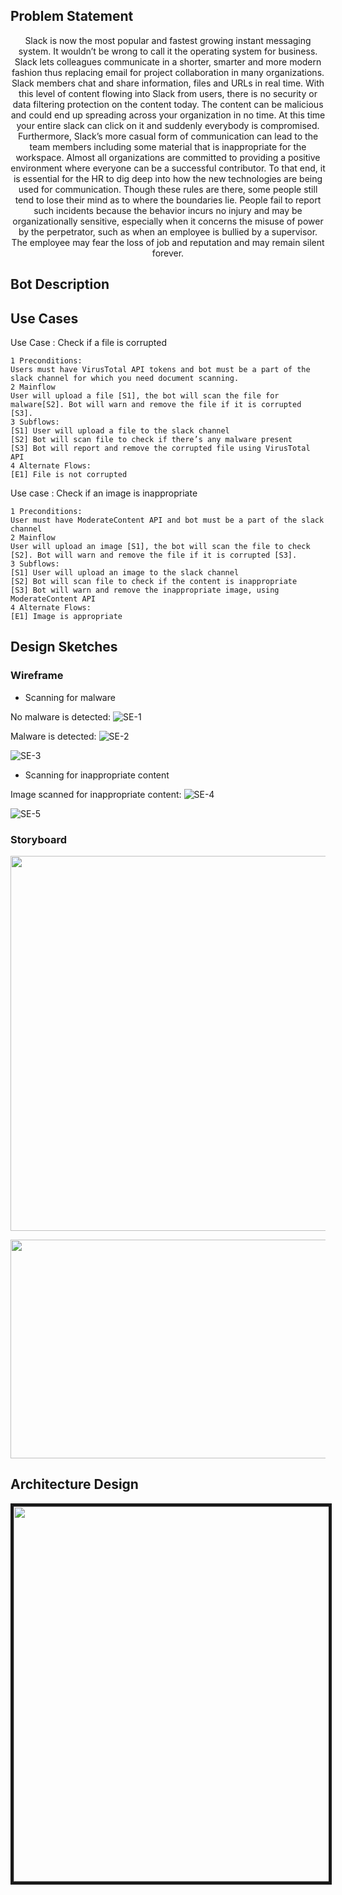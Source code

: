 ## **Problem Statement**
<center>Slack is now the most popular and fastest growing instant messaging system. It wouldn’t be wrong to call it the operating system for business. Slack lets colleagues communicate in a shorter, smarter and more modern fashion thus replacing email for project collaboration in many organizations. Slack members chat and share information, files and URLs in real time. With this level of content flowing into Slack from users, there is no security or data filtering protection on the content today. The content can be malicious and could end up spreading across your organization in no time. At this time your entire slack can click on it and suddenly everybody is compromised. Furthermore, Slack’s more casual form of communication can lead to the team members including some material that is inappropriate for the workspace. Almost all organizations are committed to providing a positive environment where everyone can be a successful contributor. To that end, it is essential for the HR to dig deep into how the new technologies are being used for communication. Though these rules are there, some people still tend to lose their mind as to where the boundaries lie. People fail to report such incidents because the behavior incurs no injury and may be organizationally sensitive, especially when it concerns the misuse of power by the perpetrator, such as when an employee is bullied by a supervisor. The employee may fear the loss of job and reputation and may remain silent forever.</center>

## **Bot Description**

## **Use Cases**

Use Case : Check if a file is corrupted
```
1 Preconditions:
Users must have VirusTotal API tokens and bot must be a part of the slack channel for which you need document scanning.
2 Mainflow
User will upload a file [S1], the bot will scan the file for malware[S2]. Bot will warn and remove the file if it is corrupted [S3].
3 Subflows:
[S1] User will upload a file to the slack channel
[S2] Bot will scan file to check if there’s any malware present 
[S3] Bot will report and remove the corrupted file using VirusTotal API
4 Alternate Flows:
[E1] File is not corrupted

```                 
Use case : Check if an image is inappropriate
```
1 Preconditions:
User must have ModerateContent API and bot must be a part of the slack channel
2 Mainflow
User will upload an image [S1], the bot will scan the file to check [S2]. Bot will warn and remove the file if it is corrupted [S3].
3 Subflows:
[S1] User will upload an image to the slack channel
[S2] Bot will scan file to check if the content is inappropriate
[S3] Bot will warn and remove the inappropriate image, using ModerateContent API
4 Alternate Flows:
[E1] Image is appropriate
```


## **Design Sketches**

### **Wireframe**
- Scanning for malware

No malware is detected:
![SE-1](https://media.github.ncsu.edu/user/10647/files/a859d600-e0ab-11e9-9e63-5cc5bbf5074c)

Malware is detected:
![SE-2](https://media.github.ncsu.edu/user/10647/files/adb72080-e0ab-11e9-9738-429ad50fd043)

![SE-3](https://media.github.ncsu.edu/user/10647/files/c0315a00-e0ab-11e9-8b07-be6a53372d43)

- Scanning for inappropriate content 

Image scanned for inappropriate content:
![SE-4](https://media.github.ncsu.edu/user/10647/files/c58ea480-e0ab-11e9-9e90-58611b6cb0f8)

![SE-5](https://media.github.ncsu.edu/user/10647/files/c9bac200-e0ab-11e9-8b5e-51bbea7ad2ae)


### **Storyboard**

<p align="center">
<img src="https://media.github.ncsu.edu/user/12215/files/53b95980-e0b1-11e9-8bf7-f60ccaa1e069" height="600" width="600">
</p>

<p align="center">
<img src="https://media.github.ncsu.edu/user/12215/files/8ca4fe80-e0b0-11e9-8670-e5b1a71a5aa6" height="350" width="600" >
</p>

## **Architecture Design**

<p align="center">
<img width="600" border="5" src="https://media.github.ncsu.edu/user/10694/files/8a40a580-e0ac-11e9-8975-4801efd23818">
</p>

